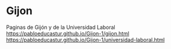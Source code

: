# Gijon
Paginas de Gijón y de la Universidad Laboral<br/>
https://pabloeducastur.github.io/Gijon-1/gijon.html<br/>
https://pabloeducastur.github.io/Gijon-1/universidad-laboral.html

